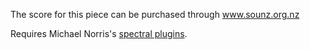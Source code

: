 The score for this piece can be purchased through www.sounz.org.nz

Requires Michael Norris's [spectral plugins](http://michaelnorris.info/software/soundmagic-spectral).
